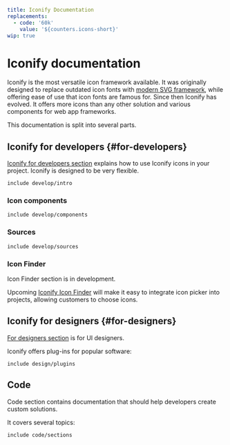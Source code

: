 ```yaml
title: Iconify Documentation
replacements:
  - code: '60k'
    value: '${counters.icons-short}'
wip: true
```

# Iconify documentation

Iconify is the most versatile icon framework available. It was originally designed to replace outdated icon fonts with [modern SVG framework](./icon-components/svg-framework/index.md), while offering ease of use that icon fonts are famous for. Since then Iconify has evolved. It offers more icons than any other solution and various components for web app frameworks.

This documentation is split into several parts.

## Iconify for developers {#for-developers}

[Iconify for developers section](./develop/index.md) explains how to use Iconify icons in your project. Iconify is designed to be very flexible.

`include develop/intro`

### Icon components

`include develop/components`

### Sources

`include develop/sources`

### Icon Finder

Icon Finder section is in development.

Upcoming [Iconify Icon Finder](./icon-finder/index.md) will make it easy to integrate icon picker into projects, allowing customers to choose icons.

## Iconify for designers {#for-designers}

[For designers section](./design/index.md) is for UI designers.

Iconify offers plug-ins for popular software:

`include design/plugins`

## Code

Code section contains documentation that should help developers create custom solutions.

It covers several topics:

`include code/sections`

